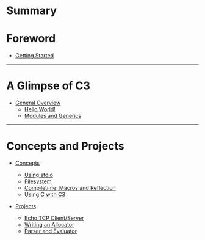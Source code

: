# Summary


# Foreword

- [Getting Started](getting_started.md)

---

# A Glimpse of C3

- [General Overview](general/general.md)
  - [Hello World!](general/hello_world.md)
  - [Modules and Generics](general/modules.md)

---

# Concepts and Projects

- [Concepts](concepts.md)
  - [Using stdio]()
  - [Filesystem]()
  - [Compiletime, Macros and Reflection]()
  - [Using C with C3](./concepts/using_c.md)

- [Projects](projects.md)
  - [Echo TCP Client/Server]()
  - [Writing an Allocator]()
  - [Parser and Evaluator](./projects/calculator.md)